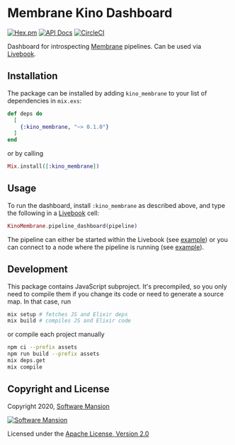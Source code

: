 # Membrane Kino Dashboard

[![Hex.pm](https://img.shields.io/hexpm/v/kino_membrane.svg)](https://hex.pm/packages/kino_membrane)
[![API Docs](https://img.shields.io/badge/api-docs-yellow.svg?style=flat)](https://hexdocs.pm/kino_membrane)
[![CircleCI](https://circleci.com/gh/membraneframework/kino_membrane.svg?style=svg)](https://circleci.com/gh/membraneframework/kino_membrane)

Dashboard for introspecting [Membrane](https://membrane.stream) pipelines. Can be used via [Livebook](https://livebook.dev/).

## Installation

The package can be installed by adding `kino_membrane` to your list of dependencies in `mix.exs`:

```elixir
def deps do
  [
    {:kino_membrane, "~> 0.1.0"}
  ]
end
```

or by calling

```elixir
Mix.install([:kino_membrane])
```

## Usage

To run the dashboard, install `:kino_membrane` as described above, and type the following in a [Livebook](https://livebook.dev/) cell:

```elixir
KinoMembrane.pipeline_dashboard(pipeline)
```

The pipeline can either be started within the Livebook (see [example](examples/pipeline_in_livebook.livemd)) or you can connect to a node where the pipeline is running (see [example](examples/connect_to_node.livemd)).

## Development

This package contains JavaScript subproject. It's precompiled, so you only need to compile them if you change its code or need to generate a source map. In that case, run

```sh
mix setup # fetches JS and Elixir deps
mix build # compiles JS and Elixir code
```

or compile each project manually

```sh
npm ci --prefix assets
npm run build --prefix assets
mix deps.get
mix compile
```

## Copyright and License

Copyright 2020, [Software Mansion](https://swmansion.com/?utm_source=git&utm_medium=readme&utm_campaign=kino_membrane)

[![Software Mansion](https://logo.swmansion.com/logo?color=white&variant=desktop&width=200&tag=membrane-github)](https://swmansion.com/?utm_source=git&utm_medium=readme&utm_campaign=kino_membrane)

Licensed under the [Apache License, Version 2.0](LICENSE)
